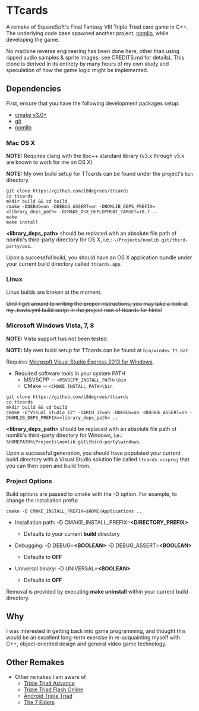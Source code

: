 # TTcards

A remake of SquareSoft's Final Fantasy VIII Triple Triad card game in C++. The underlying code base spawned another project, [nomlib](https://github.com/i8degrees/nomlib/), while developing the game.

No machine reverse engineering has been done here, other than using ripped audio samples & sprite images; see CREDITS.md for details). This clone is derived in its entirety by many hours of my own study and speculation of how the game logic might be implemented.

## Dependencies

First, ensure that you have the following development packages setup:

* [cmake v3.0+](http://www.cmake.org/)
* [git](http://git-scm.com/download/)
* [nomlib](https://github.com/i8degrees/nomlib/)

### Mac OS X

**NOTE:** Requires clang with the libc++ standard library (v3.x through v5.x are known to work for me on OS X).

**NOTE:** My own build setup for TTcards can be found under the project's ```bin``` directory.

```shell
git clone https://github.com/i8degrees/ttcards
cd ttcards
mkdir build && cd build
cmake -DDEBUG=on -DDEBUG_ASSERT=on -DNOMLIB_DEPS_PREFIX=<library_deps_path> -DCMAKE_OSX_DEPLOYMENT_TARGET=10.7 ..
make
make install
```

**<library_deps_path>** should be replaced with an absolute file path of
nomlib's third-party directory for OS X, i.e.: ```~/Projects/nomlib.git/third-party/osx```.

Upon a successful build, you should have an OS X application bundle under your current build directory called ```ttcards.app```.

### Linux

Linux builds are broken at the moment.

~~Until I get around to writing the proper instructions, you may take a look at my
.travis.yml build script in the project root of ttcards for hints!~~

### Microsoft Windows Vista, 7, 8

**NOTE:** Vista support has not been tested.

**NOTE:** My own build setup for TTcards can be found at ```bin/windev_tt.bat```

Requires [Microsoft Visual Studio Express 2013 for Windows](http://www.microsoft.com/visualstudio/eng#downloads).

  - Required software tools in your system PATH
    * MSVSCPP -- ```<MSVSCPP_INSTALL_PATH>\bin```
    * CMake -- ```<CMAKE_INSTALL_PATH>\bin```

```shell
git clone https://github.com/i8degrees/ttcards
cd ttcards
mkdir build && cd build
cmake -G"Visual Studio 12" -DARCH_32=on -DDEBUG=on -DDEBUG_ASSERT=on -DNOMLIB_DEPS_PREFIX=<library_deps_path> ..
```
**<library_deps_path>** should be replaced with an absolute file path of
nomlib's third-party directory for Windows, i.e.: ```%HOMEPATH%\Projects\nomlib.git\third-party\windows```.

Upon a successful generation, you should have populated your current build directory with a Visual Studio solution file called ```ttcards.vcxproj``` that you can then open and build from.

### Project Options ###

Build options are passed to cmake with the -D option. For example, to change the installation prefix:

```shell
cmake -D CMAKE_INSTALL_PREFIX=$HOME/Applications ..
```

  - Installation path: -D CMAKE_INSTALL_PREFIX=**\<DIRECTORY_PREFIX\>**
    * Defaults to your current **build** directory

  - Debugging: -D DEBUG=**\<BOOLEAN\>** -D DEBUG_ASSERT=**\<BOOLEAN\>**
    * Defaults to **OFF**

  - Universal binary: -D UNIVERSAL=**\<BOOLEAN\>**
    * Defaults to **OFF**

Removal is provided by executing **make uninstall** within your current build directory.

## Why ##

I was interested in getting back into game programming, and thought this would be an excellent long-term exercise in re-acquainting myself with C++, object-oriented design and general video game technology.

## Other Remakes ##

- Other remakes I am aware of
  * [Triple Triad Advance](http://www.ttadvance.ca/index.php/)
  * [Triple Triad Flash Online](http://www.tripletriadflashonline.com/)
  * [Android Triple Triad](https://github.com/Viish/Android-Triple-Triad/)
  * [The 7 Elders](http://www.kongregate.com/games/TadeuBAS/the-7-elders/)
